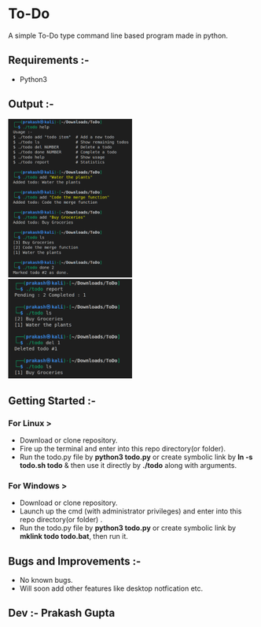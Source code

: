 # To-Do
A simple To-Do type command line based program made in python.


## Requirements :- 

- Python3


 ## Output :- 
   
   <img src="Output/Output-1.png" alt="Output-1" width="50%" height="50%" >
   <img src="Output/Output-2.png" alt="Output-2" width="50%" height="50%" >
   
   
## Getting Started :-

### For Linux >

- Download or clone repository.
- Fire up the terminal and enter into this repo directory(or folder).
- Run the todo.py file by **python3 todo.py** or create symbolic link by **ln -s todo.sh todo** & then use it directly by **./todo** along with arguments.

### For Windows >

- Download or clone repository.
- Launch up the cmd (with administrator privileges) and enter into this repo directory(or folder) .
- Run the todo.py file by **python3 todo.py** or create symbolic link by **mklink todo todo.bat**, then run it.


## Bugs and Improvements :-

- No known bugs.
- Will soon add other features like desktop notfication etc.


## Dev :- Prakash Gupta
